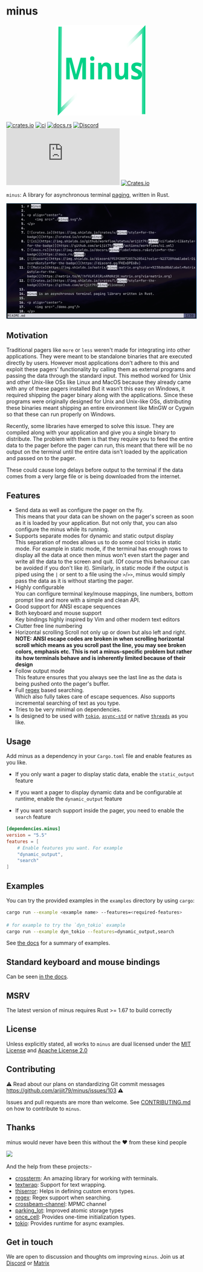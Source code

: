 # minus

<p align="center">
    <img src="./minus.svg"/>
</p>

[![crates.io](https://img.shields.io/crates/v/minus?style=for-the-badge)](https://crates.io/crates/minus)
[![ci](https://github.com/arijit79/minus/actions/workflows/ci.yml/badge.svg)](https://github.com/arijit79/minus/actions/workflows/ci.yml)
[![docs.rs](https://img.shields.io/docsrs/minus?label=docs.rs&style=for-the-badge)](https://docs.rs/minus)
[![Discord](https://img.shields.io/discord/953920872857620541?color=%237289da&label=Discord&style=for-the-badge)](https://discord.gg/FKEnDPE6Bv)
[![Matrix](https://img.shields.io/matrix/minus:matrix.org?color=%230dbd8b&label=Matrix&style=for-the-badge)](https://matrix.to/#/!hfVLHlAlRLnAMdKdjK:matrix.org?via=matrix.org)
[![Crates.io](https://img.shields.io/crates/l/minus?style=for-the-badge)](https://github.com/arijit79/minus#license)

`minus`: A library for asynchronous terminal [paging], written in Rust.

<p align="center">
    <img src="./demo.png"/>
</p>

## Motivation
Traditional pagers like `more` or `less` weren't made for integrating into other applications. They were meant to
be standalone binaries that are executed directly by users. However most applications don't adhere to this and 
exploit these pagers' functionality by calling them as external programs and passing the data through the standard input.
This method worked for Unix and other Unix-like OSs like Linux and MacOS because they already came with any of these
pagers installed  But it wasn't this easy on Windows, it required shipping the pager binary along with the applications.
Since these programs were originally designed for Unix and Unix-like OSs, distributing these binaries meant shipping an
entire environment like MinGW or Cygwin so that these can run properly on Windows.

Recently, some libraries have emerged to solve this issue. They are compiled along with your application and give you a
single binary to distribute. The problem with them is that they require you to feed the entire data to the pager before
the pager can run, this meant that there will be no output on the terminal until the entire data isn't loaded by the
application and passed on to the pager.

These could cause long delays before output to the terminal if the data comes from a very large file or is being
downloaded from the internet.

## Features
- Send data as well as configure the pager on the fly.  
    This means that your data can be shown on the pager's screen as soon as it is loaded by your application. But not only that,
    you can also configure the minus while its running.
- Supports separate modes for dynamic and static output display  
    This separation of modes allows us to do some cool tricks in static mode. For example in static mode, if the terminal has 
    enough rows to display all the data at once then minus won't even start the pager and write all the data to the screen and quit. 
    (Of course this behaviour can be avoided if you don't like it).
    Similarly, in static mode if the output is piped using the `|` or sent to a file using the `>`/`>>`, minus would simply pass the 
    data as it is without starting the pager.
- Highly configurable  
    You can configure terminal key/mouse mappings, line numbers, bottom prompt line and more with a simple and clean API.
- Good support for ANSI escape sequences
- Both keyboard and mouse support  
    Key bindings highly inspired by Vim and other modern text editors
- Clutter free line numbering
- Horizontal scrolling
    Scroll not only up or down but also left and right.
    **NOTE: ANSI escape codes are broken in when scrolling horizontal scroll which means as you scroll past the line, you may see broken
    colors, emphasis etc. This is not a minus-specific problem but rather its how terminals behave and is inherently limited because of their design**
- Follow output mode  
    This feature ensures that you always see the last line as the data is being pushed onto the pager's buffer.
- Full [regex](https://docs.rs/regex) based searching.  
	Which also fully takes care of escape sequences. Also supports incremental searching of text as you type.
- Tries to be very minimal on dependencies.
- Is designed to be used with [`tokio`], [`async-std`] or native [`threads`] as you like.

## Usage

Add minus as a dependency in your `Cargo.toml` file and enable features as you like.

* If you only want a pager to display static data, enable the `static_output` feature

* If you want a pager to display dynamic data and be configurable at runtime, enable the `dynamic_output` feature

* If you want search support inside the pager, you need to enable the `search` feature

```toml
[dependencies.minus]
version = "5.5"
features = [
    # Enable features you want. For example
    "dynamic_output",
    "search"
]
```

## Examples

You can try the provided examples in the `examples` directory by using `cargo`:
```bash
cargo run --example <example name> --features=<required-features>

# for example to try the `dyn_tokio` example
cargo run --example dyn_tokio --features=dynamic_output,search
```

See [the docs](https://docs.rs/minus/latest/minus/#examples) for a summary of examples.


## Standard keyboard and mouse bindings

Can be seen [in the docs](https://docs.rs/minus/latest/minus/#standard-actions).

## MSRV
The latest version of minus requires Rust >= 1.67 to build correctly

## License

Unless explicitly stated, all works to `minus` are dual licensed under the
[MIT License](./LICENSE-MIT) and [Apache License 2.0](./LICENSE-APACHE)

## Contributing
:warning: Read about our plans on standardizing Git commit messages https://github.com/arijit79/minus/issues/103 :warning:

Issues and pull requests are more than welcome.
See [CONTRIBUTING.md](CONTRIBUTING.md) on how to contribute to `minus`.

## Thanks

minus would never have been this without the :heart: from these kind people

<a href="https://github.com/arijit79/minus/graphs/contributors">
  <img src="https://contrib.rocks/image?repo=arijit79/minus" />
</a>

And the help from these projects:-
- [crossterm](https://crates.io/crates/crossterm): An amazing library for working with terminals.
- [textwrap](https://crates.io/crates/textwrap): Support for text wrapping.
- [thiserror](https://crates.io/crates/thiserror): Helps in defining custom errors types.
- [regex](https://crates.io/crates/regex): Regex support when searching.
- [crossbeam-channel](https://crates.io/crates/crossbeam-channel): MPMC channel
- [parking_lot](https://crates.io/crates/parking_lot): Improved atomic storage types
- [once_cell](https://crates.io/crates/once_cell): Provides one-time initialization types.
- [tokio](https://crates.io/crates/tokio): Provides runtime for async examples.

## Get in touch

We are open to discussion and thoughts om improving `minus`. Join us at 
[Discord](https://discord.gg/FKEnDPE6Bv) or
[Matrix](https://matrix.to/#/!hfVLHlAlRLnAMdKdjK:matrix.org?via=matrix.org)

[`tokio`]: https://crates.io/crates/tokio
[`async-std`]: https://crates.io/crates/async-std
[`Threads`]: https://doc.rust-lang.org/std/thread/index.html
[paging]: https://en.wikipedia.org/wiki/Terminal_pager
